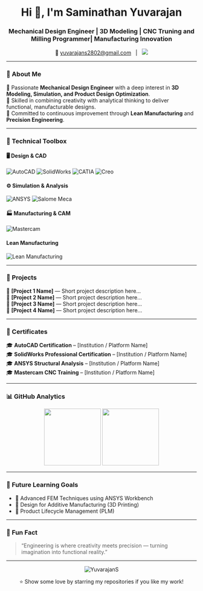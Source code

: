 <!-- Title and Contact -->
<h1 align="center">Hi 👋, I'm Saminathan Yuvarajan</h1>
<h3 align="center">Mechanical Design Engineer | 3D Modeling | CNC Truning and Milling Programmer| Manufacturing Innovation</h3>

<p align="center">
  📧 <a href="mailto:yuvarajans2802@gmail.com">yuvarajans2802@gmail.com</a>  
  &nbsp;&nbsp;|&nbsp;&nbsp;
  <a href="https://www.linkedin.com/in/yuvarajan-saminathan-06235221b">
    <img src="https://img.shields.io/badge/LinkedIn-Connect-blue?style=flat&logo=linkedin"/>
  </a>
</p>

---

### 🧠 About Me

🔹 Passionate **Mechanical Design Engineer** with a deep interest in **3D Modeling, Simulation, and Product Design Optimization**.  
🔹 Skilled in combining creativity with analytical thinking to deliver functional, manufacturable designs.  
🔹 Committed to continuous improvement through **Lean Manufacturing** and **Precision Engineering**.  

---

### 🧰 Technical Toolbox

#### 🖥️ Design & CAD
![AutoCAD](https://img.shields.io/badge/AutoCAD-E34F26?style=for-the-badge&logo=autodesk&logoColor=white)
![SolidWorks](https://img.shields.io/badge/SolidWorks-FF0000?style=for-the-badge&logo=dassaultsystemes&logoColor=white)
![CATIA](https://img.shields.io/badge/CATIA-005386?style=for-the-badge&logo=dassaultsystemes&logoColor=white)
![Creo](https://img.shields.io/badge/Creo-008000?style=for-the-badge&logo=ptc&logoColor=white)

#### ⚙️ Simulation & Analysis
![ANSYS](https://img.shields.io/badge/ANSYS-FFB300?style=for-the-badge&logo=ansys&logoColor=black)
![Salome Meca](https://img.shields.io/badge/Salome%20Meca-00599C?style=for-the-badge&logoColor=white)

#### 🏭 Manufacturing & CAM
![Mastercam](https://img.shields.io/badge/Mastercam-DC143C?style=for-the-badge&logoColor=white)
#### Lean Manufacturing
![Lean Manufacturing](https://img.shields.io/badge/5S%20&%205M-008080?style=for-the-badge)

---

### 🧩 Projects

📌 **[Project 1 Name]** — Short project description here...  
📌 **[Project 2 Name]** — Short project description here...  
📌 **[Project 3 Name]** — Short project description here...  
📌 **[Project 4 Name]** — Short project description here...  


---

### 🏅 Certificates

🎓 **AutoCAD Certification** – [Institution / Platform Name]  
🎓 **SolidWorks Professional Certification** – [Institution / Platform Name]  
🎓 **ANSYS Structural Analysis** – [Institution / Platform Name]  
🎓 **Mastercam CNC Training** – [Institution / Platform Name]  


---

### 📊 GitHub Analytics

<p align="center">
  <img src="https://github-readme-stats.vercel.app/api?username=YuvarajanS&show_icons=true&theme=tokyonight" height="150"/>
  <img src="https://github-readme-stats.vercel.app/api/top-langs/?username=YuvarajanS&layout=compact&theme=tokyonight" height="150"/>
</p>

---

### 🎯 Future Learning Goals

- 🔹 Advanced FEM Techniques using ANSYS Workbench  
- 🔹 Design for Additive Manufacturing (3D Printing)  
- 🔹 Product Lifecycle Management (PLM)  

---

### 🧩 Fun Fact  
> “Engineering is where creativity meets precision — turning imagination into functional reality.”

---

<p align="center">
  <img src="https://komarev.com/ghpvc/?username=YuvarajanS&label=Profile%20Views&color=0e75b6&style=flat" alt="YuvarajanS" />
</p>

<p align="center">
  ⭐ Show some love by starring my repositories if you like my work!
</p>
